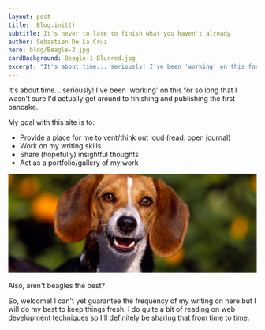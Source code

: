 ```yaml
---
layout: post
title:  Blog.init()
subtitle: It's never to late to finish what you haven't already
author: Sebastien De La Cruz
hero: blog/Beagle-2.jpg
cardBackground: Beagle-1-Blurred.jpg
excerpt: "It's about time... seriously! I've been 'working' on this for so long that I wasn't sure I'd actually get around..."
---
```

It's about time... seriously! I've been 'working' on this for so long that I wasn't sure I'd actually get around to finishing and publishing the first pancake.

My goal with this site is to:

- Provide a place for me to vent/think out loud (read: open journal)
- Work on my writing skills
- Share (hopefully) insightful thoughts
- Act as a portfolio/gallery of my work

<div class='post-img'>
  <img src='/images/blog/Beagle-1.jpg' alt='Beagle'>
  <p>Also, aren't beagles the best&#8253;</p>
</div>

So, welcome! I can't yet guarantee the frequency of my writing on here but I will do my best to keep things fresh. I do quite a bit of reading on web development techniques so I'll definitely be sharing that from time to time.



<!-- To add new posts, simply add a file in the `_posts` directory that follows the convention `YYYY-MM-DD-name-of-post.ext` and includes the necessary front matter. Take a look at the source for this post to get an idea about how it works. -->


<!-- {% highlight ruby %}
def print_hi(name)
  puts "Hi, #{name}"
end
print_hi('Tom')
#=> prints 'Hi, Tom' to STDOUT.
{% endhighlight %} -->

<!-- Check out the [Jekyll docs][jekyll-docs] for more info on how to get the most out of Jekyll. File all bugs/feature requests at [Jekyll’s GitHub repo][jekyll-gh]. If you have questions, you can ask them on [Jekyll Talk][jekyll-talk]. -->


<!-- [jekyll-docs]: 	http://jekyllrb.com/docs/home
[jekyll-gh]:   	https://github.com/jekyll/jekyll
[jekyll-talk]: 	https://talk.jekyllrb.com/
 -->